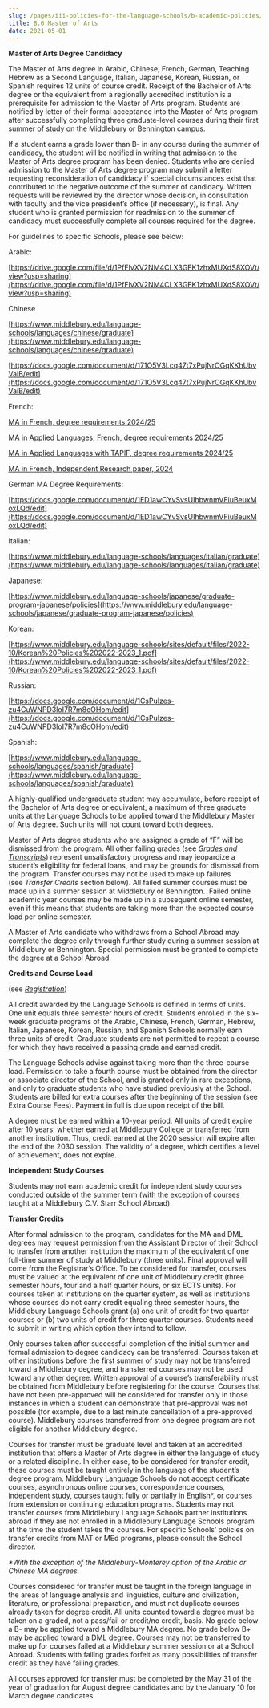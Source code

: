 ```yaml
---
slug: /pages/iii-policies-for-the-language-schools/b-academic-policies/b-6-master-of-arts
title: B.6 Master of Arts
date: 2021-05-01
---
```

**Master of Arts Degree Candidacy**

The Master of Arts degree in Arabic, Chinese, French, German, Teaching Hebrew as a Second Language, Italian, Japanese, Korean, Russian, or Spanish requires 12 units of course credit. Receipt of the Bachelor of Arts degree or the equivalent from a regionally accredited institution is a prerequisite for admission to the Master of Arts program. Students are notified by letter of their formal acceptance into the Master of Arts program after successfully completing three graduate-level courses during their first summer of study on the Middlebury or Bennington campus.

If a student earns a grade lower than B- in any course during the summer of candidacy, the student will be notified in writing that admission to the Master of Arts degree program has been denied. Students who are denied admission to the Master of Arts degree program may submit a letter requesting reconsideration of candidacy if special circumstances exist that contributed to the negative outcome of the summer of candidacy. Written requests will be reviewed by the director whose decision, in consultation with faculty and the vice president’s office (if necessary), is final. Any student who is granted permission for readmission to the summer of candidacy must successfully complete all courses required for the degree.

For guidelines to specific Schools, please see below: 

Arabic: 

[https://drive.google.com/file/d/1PfFIvXV2NM4CLX3GFK1zhxMUXdS8XOVt/view?usp=sharing](https://drive.google.com/file/d/1PfFIvXV2NM4CLX3GFK1zhxMUXdS8XOVt/view?usp=sharing)

Chinese

[https://www.middlebury.edu/language-schools/languages/chinese/graduate](https://www.middlebury.edu/language-schools/languages/chinese/graduate)

[https://docs.google.com/document/d/171O5V3Lcq47t7xPujNrOGqKKhUbvVaiB/edit](https://docs.google.com/document/d/171O5V3Lcq47t7xPujNrOGqKKhUbvVaiB/edit)

French:

[MA in French, degree requirements 2024/25](https://nam02.safelinks.protection.outlook.com/?url=https%3A%2F%2Fdocs.google.com%2Fdocument%2Fd%2F1C0-Pfnyo01jtxoMCvamT8bGhejP00J3ERWgd_wXzd4w%2Fedit%3Fusp%3Dsharing&data=05%7C02%7Cnsteen%40middlebury.edu%7C45500442a4544a251a4e08dc84d0160f%7Ca1bb0a191576421dbe93b3a7d4b6dcaa%7C1%7C0%7C638531276459500347%7CUnknown%7CTWFpbGZsb3d8eyJWIjoiMC4wLjAwMDAiLCJQIjoiV2luMzIiLCJBTiI6Ik1haWwiLCJXVCI6Mn0%3D%7C4000%7C%7C%7C&sdata=jua88dNxpGVaXHZG6It6eikJhJbRnwF1esqy1C2d3%2BA%3D&reserved=0) 

[MA in Applied Languages; French, degree requirements 2024/25](https://nam02.safelinks.protection.outlook.com/?url=https%3A%2F%2Fdocs.google.com%2Fdocument%2Fd%2F1lVDVfZ3IdiqbABsgae63KDlhpQitUVuV6n715V4aeNQ%2Fedit%3Fusp%3Dsharing&data=05%7C02%7Cnsteen%40middlebury.edu%7C45500442a4544a251a4e08dc84d0160f%7Ca1bb0a191576421dbe93b3a7d4b6dcaa%7C1%7C0%7C638531276459512893%7CUnknown%7CTWFpbGZsb3d8eyJWIjoiMC4wLjAwMDAiLCJQIjoiV2luMzIiLCJBTiI6Ik1haWwiLCJXVCI6Mn0%3D%7C4000%7C%7C%7C&sdata=HSm%2Fs4tsbR2Go6E%2FO0S3D6ePPJgNexkcsp4sXGINYXI%3D&reserved=0) 

[MA in Applied Languages with TAPIF, degree requirements 2024/25](https://nam02.safelinks.protection.outlook.com/?url=https%3A%2F%2Fdocs.google.com%2Fdocument%2Fd%2F10F6DiUiJwbEsaoPb9TxwfsmvOVuF25mdJRUmuZ--r-g%2Fedit%3Fusp%3Dsharing&data=05%7C02%7Cnsteen%40middlebury.edu%7C45500442a4544a251a4e08dc84d0160f%7Ca1bb0a191576421dbe93b3a7d4b6dcaa%7C1%7C0%7C638531276459521752%7CUnknown%7CTWFpbGZsb3d8eyJWIjoiMC4wLjAwMDAiLCJQIjoiV2luMzIiLCJBTiI6Ik1haWwiLCJXVCI6Mn0%3D%7C4000%7C%7C%7C&sdata=J6XnIRjbinJJGXnEHEqZ2sOA7uF%2BkDYHB47sFy1jPCo%3D&reserved=0) 

[MA in French, Independent Research paper, 2024](https://nam02.safelinks.protection.outlook.com/?url=https%3A%2F%2Fdocs.google.com%2Fdocument%2Fd%2F1JtFlgTLeYcAEJ65Qc91rt_KgjZT3qaThISQJkoeqgU8%2Fedit%3Fusp%3Dsharing&data=05%7C02%7Cnsteen%40middlebury.edu%7C45500442a4544a251a4e08dc84d0160f%7Ca1bb0a191576421dbe93b3a7d4b6dcaa%7C1%7C0%7C638531276459528097%7CUnknown%7CTWFpbGZsb3d8eyJWIjoiMC4wLjAwMDAiLCJQIjoiV2luMzIiLCJBTiI6Ik1haWwiLCJXVCI6Mn0%3D%7C4000%7C%7C%7C&sdata=JWG4unv7YSd1rqkITlUO7Pu93mrq3QSIkWv2PSVt0Ks%3D&reserved=0)

German MA Degree Requirements: 

[https://docs.google.com/document/d/1ED1awCYvSvsUIhbwnmVFiuBeuxMoxLQd/edit](https://docs.google.com/document/d/1ED1awCYvSvsUIhbwnmVFiuBeuxMoxLQd/edit)

Italian:

[https://www.middlebury.edu/language-schools/languages/italian/graduate](https://www.middlebury.edu/language-schools/languages/italian/graduate)

Japanese:

[https://www.middlebury.edu/language-schools/japanese/graduate-program-japanese/policies](https://www.middlebury.edu/language-schools/japanese/graduate-program-japanese/policies)

Korean:

[https://www.middlebury.edu/language-schools/sites/default/files/2022-10/Korean%20Policies%202022-2023_1.pdf](https://www.middlebury.edu/language-schools/sites/default/files/2022-10/Korean%20Policies%202022-2023_1.pdf)

Russian:

[https://docs.google.com/document/d/1CsPuIzes-zu4CuWNPD3loI7R7m8cOHom/edit](https://docs.google.com/document/d/1CsPuIzes-zu4CuWNPD3loI7R7m8cOHom/edit)

Spanish:

[https://www.middlebury.edu/language-schools/languages/spanish/graduate](https://www.middlebury.edu/language-schools/languages/spanish/graduate)

A highly-qualified undergraduate student may accumulate, before receipt of the Bachelor of Arts degree or equivalent, a maximum of three graduate units at the Language Schools to be applied toward the Middlebury Master of Arts degree. Such units will not count toward both degrees.

Master of Arts degree students who are assigned a grade of “F” will be dismissed from the program. All other failing grades (see [_Grades and Transcripts_](/pages/iii-policies-for-the-language-schools/b-academic-policies/b-8-student-records)) represent unsatisfactory progress and may jeopardize a student’s eligibility for federal loans, and may be grounds for dismissal from the program. Transfer courses may not be used to make up failures (see _Transfer Credits_ section below). All failed summer courses must be made up in a summer session at Middlebury or Bennington.  Failed online academic year courses may be made up in a subsequent online semester, even if this means that students are taking more than the expected course load per online semester.

A Master of Arts candidate who withdraws from a School Abroad may complete the degree only through further study during a summer session at Middlebury or Bennington. Special permission must be granted to complete the degree at a School Abroad.

**Credits and Course Load**

(see [_Registration_](/pages/iii-policies-for-the-language-schools/b-academic-policies/b-4-registration))

All credit awarded by the Language Schools is defined in terms of units. One unit equals three semester hours of credit. Students enrolled in the six-week graduate programs of the Arabic, Chinese, French, German, Hebrew, Italian, Japanese, Korean, Russian, and Spanish Schools normally earn three units of credit. Graduate students are not permitted to repeat a course for which they have received a passing grade and earned credit.

The Language Schools advise against taking more than the three-course load. Permission to take a fourth course must be obtained from the director or associate director of the School, and is granted only in rare exceptions, and only to graduate students who have studied previously at the School. Students are billed for extra courses after the beginning of the session (see Extra Course Fees). Payment in full is due upon receipt of the bill.

A degree must be earned within a 10-year period. All units of credit expire after 10 years, whether earned at Middlebury College or transferred from another institution. Thus, credit earned at the 2020 session will expire after the end of the 2030 session. The validity of a degree, which certifies a level of achievement, does not expire.

**Independent Study Courses**

Students may not earn academic credit for independent study courses conducted outside of the summer term (with the exception of courses taught at a Middlebury C.V. Starr School Abroad).

**Transfer Credits**

After formal admission to the program, candidates for the MA and DML degrees may request permission from the Assistant Director of their School to transfer from another institution the maximum of the equivalent of one full-time summer of study at Middlebury (three units). Final approval will come from the Registrar’s Office. To be considered for transfer, courses must be valued at the equivalent of one unit of Middlebury credit (three semester hours, four and a half quarter hours, or six ECTS units). For courses taken at institutions on the quarter system, as well as institutions whose courses do not carry credit equaling three semester hours, the Middlebury Language Schools grant (a) one unit of credit for two quarter courses or (b) two units of credit for three quarter courses. Students need to submit in writing which option they intend to follow.

Only courses taken after successful completion of the initial summer and formal admission to degree candidacy can be transferred. Courses taken at other institutions before the first summer of study may not be transferred toward a Middlebury degree, and transferred courses may not be used toward any other degree. Written approval of a course’s transferability must be obtained from Middlebury before registering for the course. Courses that have not been pre-approved will be considered for transfer only in those instances in which a student can demonstrate that pre-approval was not possible (for example, due to a last minute cancellation of a pre-approved course). Middlebury courses transferred from one degree program are not eligible for another Middlebury degree.

Courses for transfer must be graduate level and taken at an accredited institution that offers a Master of Arts degree in either the language of study or a related discipline. In either case, to be considered for transfer credit, these courses must be taught entirely in the language of the student’s degree program. Middlebury Language Schools do not accept certificate courses, asynchronous online courses, correspondence courses, independent study, courses taught fully or partially in English\*, or courses from extension or continuing education programs. Students may not transfer courses from Middlebury Language Schools partner institutions abroad if they are not enrolled in a Middlebury Language Schools program at the time the student takes the courses. For specific Schools’ policies on transfer credits from MAT or MEd programs, please consult the School director.

_\*With the exception of the Middlebury-Monterey option of the Arabic or Chinese MA degrees._

Courses considered for transfer must be taught in the foreign language in the areas of language analysis and linguistics, culture and civilization, literature, or professional preparation, and must not duplicate courses already taken for degree credit. All units counted toward a degree must be taken on a graded, not a pass/fail or credit/no credit, basis. No grade below a B- may be applied toward a Middlebury MA degree. No grade below B+ may be applied toward a DML degree. Courses may not be transferred to make up for courses failed at a Middlebury summer session or at a School Abroad. Students with failing grades forfeit as many possibilities of transfer credit as they have failing grades.

All courses approved for transfer must be completed by the May 31 of the year of graduation for August degree candidates and by the January 10 for March degree candidates.
